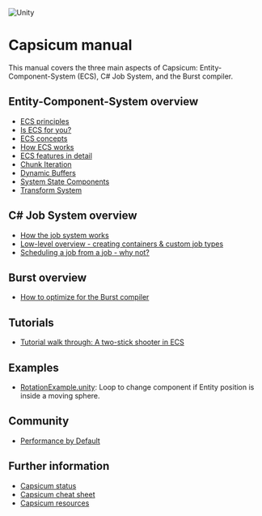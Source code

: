 ![Unity](https://unity3d.com/files/images/ogimg.jpg?1)
# Capsicum manual

This manual covers the three main aspects of Capsicum: Entity-Component-System (ECS), C# Job System, and the Burst compiler.

## Entity-Component-System overview

* [ECS principles](content/ecs_principles_and_vision.md)
* [Is ECS for you?](content/is_ecs_for_you.md)
* [ECS concepts](content/ecs_concepts.md)
* [How ECS works](content/getting_started.md)
* [ECS features in detail](content/ecs_in_detail.md)
* [Chunk Iteration](content/chunk_iteration.md)
* [Dynamic Buffers](content/dynamic_buffers.md)
* [System State Components](content/system_state_components.md)
* [Transform System](content/transform_system.md)

## C# Job System overview

* [How the job system works](content/job_system.md)
* [Low-level overview - creating containers & custom job types](content/custom_job_types.md)
* [Scheduling a job from a job - why not?](content/scheduling_a_job_from_a_job.md)

## Burst overview

* [How to optimize for the Burst compiler](content/burst_optimization.md)

## Tutorials

* [Tutorial walk through: A two-stick shooter in ECS](content/two_stick_shooter.md)

## Examples

* [RotationExample.unity](content/rotation_example.md): Loop to change component if Entity position is inside a moving sphere.

## Community

* [Performance by Default](http://unity3d.com/performance-by-default)

## Further information

* [Capsicum status](content/status.md)
* [Capsicum cheat sheet](content/cheatsheet.md)
* [Capsicum resources](content/resources.md)